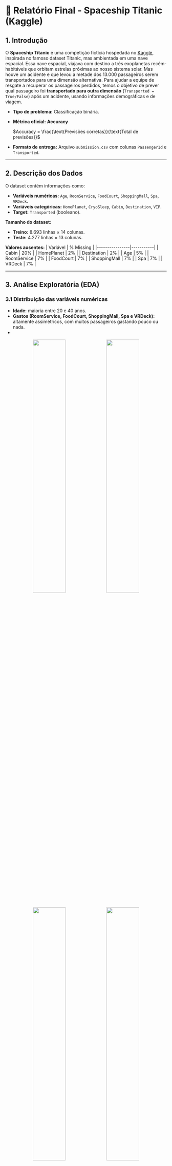 # 📄 **Relatório Final - Spaceship Titanic (Kaggle)**

## 1. **Introdução**

O **Spaceship Titanic** é uma competição fictícia hospedada no [Kaggle](https://www.kaggle.com/competitions/spaceship-titanic), inspirada no famoso dataset Titanic, mas ambientada em uma nave espacial. 
Essa nave espacial, viajava com destino a três exoplanetas recém-habitáveis que orbitam estrelas próximas ao nosso sistema solar. Mas houve um acidente e que levou a metade dos 13.000 passageiros serem transportados para uma dimensão alternativa. Para ajudar a equipe de resgate a recuperar os passageiros perdidos, temos o objetivo de prever qual passageiro foi **transportado para outra dimensão** (`Transported = True/False`) após um acidente, usando informações demográficas e de viagem.

- **Tipo de problema:** Classificação binária.
- **Métrica oficial:** **Accuracy**  
  
  $Accuracy = \frac{\text{Previsões corretas}}{\text{Total de previsões}}$
 
- **Formato de entrega:** Arquivo `submission.csv` com colunas `PassengerId` e `Transported`.

---

## 2. **Descrição dos Dados**

O dataset contém informações como:

- **Variáveis numéricas:** `Age`, `RoomService`, `FoodCourt`, `ShoppingMall`, `Spa`, `VRDeck`.
- **Variáveis categóricas:** `HomePlanet`, `CryoSleep`, `Cabin`, `Destination`, `VIP`.
- **Target:** `Transported` (booleano).

**Tamanho do dataset:**
- **Treino:** 8.693 linhas × 14 colunas.
- **Teste:** 4.277 linhas × 13 colunas.

**Valores ausentes:**
| Variável       | % Missing |
|----------------|-----------|
| Cabin          | 20%       |
| HomePlanet     | 2%        |
| Destination    | 2%        |
| Age            | 5%        |
| RoomService    | 7%        |
| FoodCourt      | 7%        |
| ShoppingMall   | 7%        |
| Spa            | 7%        |
| VRDeck         | 7%        |

---

## 3. **Análise Exploratória (EDA)**

### 3.1 Distribuição das variáveis numéricas
- **Idade:** maioria entre 20 e 40 anos.
- **Gastos (RoomService, FoodCourt, ShoppingMall, Spa e VRDeck):** altamente assimétricos, com muitos passageiros gastando pouco ou nada.
- 
<p align="center">
  <img src="../img/hist_spa.png" width="45%">
  <img src="../img/hist_roomservice.png" width="45%">
</p>

<p align="center">
  <img src="../img/hist_foodcourt.png" width="45%">
  <img src="../img/hist_shoppingmall.png" width="45%">
</p>
<p align="center">
  <img src="../img/hist_spa.png" width="45%">
  <img src="../img/hist_vrdeck.png" width="45%">
</p>

### 3.2 Distribuição das variáveis categóricas
- **HomePlanet:** maioria de passageiros vem de `Earth`.
- **Destination:** destino mais comum é `TRAPPIST-1e`.
- **CryoSleep:** cerca de 30% dos passageiros estavam em sono criogênico.
- **VIP:** apenas uma pequena fração dos passageiros era VIP.
  
<p align="center">
  <img src="../img/count_homeplanet.png" width="45%">
  <img src="../img/count_cryosleep.png" width="45%">
</p>

<p align="center">
  <img src="../img/count_destination.png" width="45%">
  <img src="../img/count_vip.png" width="45%">
</p>

### 3.3 Correlação
- Gastos em serviços (`Spa`, `VRDeck`) têm correlação positiva moderada entre si.
- Idade não apresenta correlação forte com o target.

*(Inserir aqui heatmap gerado no notebook)*

### 3.4 Relação com o Target
- Passageiros em **CryoSleep** têm maior probabilidade de serem transportados.
- Passageiros que gastaram mais em `VRDeck` tendem a não ser transportados.

*(Inserir aqui boxplots gerados no notebook)*

---

## 4. **Pré-processamento**

- **Imputação de valores ausentes:**
  - Numéricos → **mediana**.
  - Categóricos → **moda**.
- **Codificação:** `LabelEncoder` para variáveis categóricas.
- **Escalonamento:** `StandardScaler` para variáveis numéricas.
- **Split:** 80% treino / 20% validação.

---

## 5. **Modelos e Resultados**

### 5.1 Modelos semelhantes
Os autores ZHUCUI JING e XIAOLI YIN, em seu o artigo: **“Neural Network-Based Prediction Model for Passenger Flow in a Large Passenger Station: An Exploratory Study”** apresenta a aplicação de redes neurais para prevê a entrada e saída de passageiros de uma estação, com objetivo de fornecer a garantia de segurança da estação, alocação de recursos e distribuição de pessoal.
Neste modelo como entrada da rede neural, eles utilizaram os principais fatores que afetam a mudança do fluxo de passageiros. Durante o processo de aprendizagem, era atualizado a taxa de tamanho de passos para estimar o número de pessoas que entram na estação durante um determinado intervalo de tempo. O resultado é avaliado com os dados históricos para derivar a previsão do fluxo de passageiros durante o próximo intervalo de tempo. (Veja em: https://ieeexplore.ieee.org/stamp/stamp.jsp?tp=&arnumber=8985339 )

No artigo **“Prospects and challenges of Metaverse application in data-driven intelligent transportation systems”**, de acordo com os autores Judith Nkechinyere Njoku, Cosmas Ifeanyi Nwakanma, Gabriel Chukwunonso Amaizu, Dong-Seong Kim, o Metaverso é um conceito usado para referir a um mundo virtual que existe paralelamente ao mundo físico. Por exemplo a aplicação de metaverso em jogos de realidades virtuais. Neste artigo, os autores realizam um estudo de caso que analisa os conceitos de recursos de Metaverso em sistemas de transportes inteligentes baseado em dados. (Veja em: https://ietresearch.onlinelibrary.wiley.com/doi/epdf/10.1049/itr2.12252 )

### 5.2 Baseline
- **DummyClassifier (most_frequent)** → Accuracy: **0.50**  
  *(serve como referência mínima)*

### 5.3 Modelos testados
| Modelo         | Accuracy (CV) |
|----------------|---------------|
| RandomForest   | 0.78          |
| XGBoost        | 0.79          |
| KNN            | 0.74          |

### 5.4 Meta-learning
- **VotingClassifier (soft voting)** → Accuracy: **0.80**  
  *(ganho pequeno, mas consistente)*

---

## 6. **Otimização de Hiperparâmetros**

Usando **Optuna** no RandomForest:
- **Melhores parâmetros:**
  ```json
  {
    "n_estimators": 420,
    "max_depth": 12
  }
  ```
- **Accuracy após tuning:** **0.81**

*(Inserir gráfico de importância de parâmetros do Optuna)*

---

## 7. **Comparação Final**

| Modelo               | Accuracy (CV) | Melhor Parâmetro | Observações |
|----------------------|---------------|------------------|-------------|
| Baseline             | 0.50          | -                | Referência mínima |
| RandomForest         | 0.78          | -                | Bom desempenho |
| XGBoost              | 0.79          | -                | Estável |
| KNN                  | 0.74          | -                | Sensível ao escalonamento |
| VotingClassifier     | 0.80          | -                | Ensemble de 3 modelos |
| RandomForest Tunado  | **0.81**      | Optuna params    | Melhor resultado |

---

## 8. **Conclusão**

- O **RandomForest Tunado** apresentou o melhor desempenho (Accuracy = 0.81).
- O **VotingClassifier** também foi competitivo, mostrando que ensembles podem ajudar.
- **Possíveis melhorias futuras:**
  - Engenharia de atributos (ex.: extrair número e lado da cabine).
  - Testar LightGBM e CatBoost.
  - Imputação mais sofisticada (KNNImputer).
  - Feature selection para reduzir ruído.

